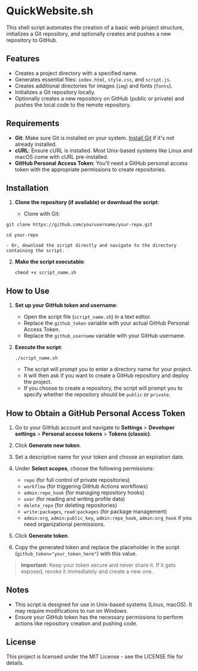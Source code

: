 # QuickWebsite.sh

This shell script automates the creation of a basic web project structure, initializes a Git repository, and optionally creates and pushes a new repository to GitHub.

## Features

- Creates a project directory with a specified name.
- Generates essential files: `index.html`, `style.css`, and `script.js`.
- Creates additional directories for images (`img`) and fonts (`fonts`).
- Initializes a Git repository locally.
- Optionally creates a new repository on GitHub (public or private) and pushes the local code to the remote repository.

## Requirements

- **Git**: Make sure Git is installed on your system. [Install Git](https://git-scm.com/book/en/v2/Getting-Started-Installing-Git) if it's not already installed.
- **cURL**: Ensure cURL is installed. Most Unix-based systems like Linux and macOS come with cURL pre-installed.
- **GitHub Personal Access Token**: You'll need a GitHub personal access token with the appropriate permissions to create repositories.

## Installation

1. **Clone the repository (if available) or download the script**:
    
    - Clone with Git:
        
`git clone https://github.com/yourusername/your-repo.git`

`cd your-repo`
        
    - Or, download the script directly and navigate to the directory containing the script.
2. **Make the script executable**:
    

    
    `chmod +x script_name.sh`
    

## How to Use

1. **Set up your GitHub token and username**:
    
    - Open the script file (`script_name.sh`) in a text editor.
    - Replace the `github_token` variable with your actual GitHub Personal Access Token.
    - Replace the `github_username` variable with your GitHub username.
2. **Execute the script**:
    
    `./script_name.sh`
    
    - The script will prompt you to enter a directory name for your project.
    - It will then ask if you want to create a GitHub repository and deploy the project.
    - If you choose to create a repository, the script will prompt you to specify whether the repository should be `public` or `private`.

## How to Obtain a GitHub Personal Access Token

1. Go to your GitHub account and navigate to **Settings** > **Developer settings** > **Personal access tokens** > **Tokens (classic)**.
    
2. Click **Generate new token**.
    
3. Set a descriptive name for your token and choose an expiration date.
    
4. Under **Select scopes**, choose the following permissions:
    
    - `repo` (for full control of private repositories)
    - `workflow` (for triggering GitHub Actions workflows)
    - `admin:repo_hook` (for managing repository hooks)
    - `user` (for reading and writing profile data)
    - `delete_repo` (for deleting repositories)
    - `write:packages`, `read:packages` (for package management)
    - `admin:org`, `admin:public_key`, `admin:repo_hook`, `admin:org_hook` if you need organizational permissions.
5. Click **Generate token**.
    
6. Copy the generated token and replace the placeholder in the script (`github_token="your_token_here"`) with this value.
    

> **Important:** Keep your token secure and never share it. If it gets exposed, revoke it immediately and create a new one.    

## Notes

- This script is designed for use in Unix-based systems (Linux, macOS). It may require modifications to run on Windows.
- Ensure your GitHub token has the necessary permissions to perform actions like repository creation and pushing code.

## License

This project is licensed under the MIT License - see the LICENSE file for details.

